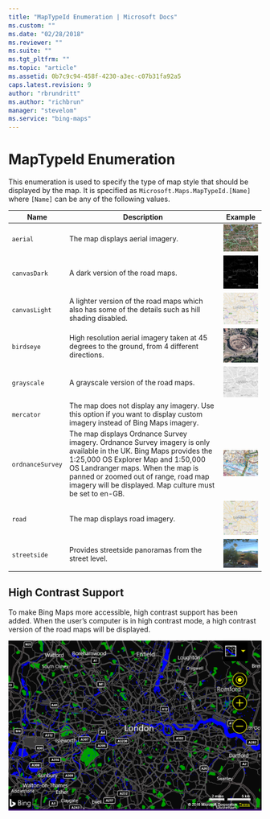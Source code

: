 ```yaml
---
title: "MapTypeId Enumeration | Microsoft Docs"
ms.custom: ""
ms.date: "02/28/2018"
ms.reviewer: ""
ms.suite: ""
ms.tgt_pltfrm: ""
ms.topic: "article"
ms.assetid: 0b7c9c94-458f-4230-a3ec-c07b31fa92a5
caps.latest.revision: 9
author: "rbrundritt"
ms.author: "richbrun"
manager: "stevelom"
ms.service: "bing-maps"
---
```

# MapTypeId Enumeration
This enumeration is used to specify the type of map style that should be displayed by the map.  It is specified as `Microsoft.Maps.MapTypeId.[Name]` where `[Name]` can be any of the following values.

Name             | Description                        | Example
---------------- | ---------------------------------- | :------------------------:
`aerial`         | The map displays aerial imagery.   | ![Aerial Map View](../media/bmv8-aerialmap.png) 
`canvasDark`     | A dark version of the road maps. | ![Dark Road Map View](../media/bmv8-canvasdark.PNG)
`canvasLight`    | A lighter version of the road maps which also has some of the details such as hill shading disabled. | ![Light Road Map View](../media/bmv8-canvaslight.PNG)
`birdseye` | High resolution aerial imagery taken at 45 degrees to the ground, from 4 different directions. | ![Birdseye Map View](../media/bmv8-birdseyetumb.png)
`grayscale`      | A grayscale version of the road maps. | ![Grayscale Road Map View](../media/bmv8-grayscale.PNG)
`mercator`       | The map does not display any imagery. Use this option if you want to display custom imagery instead of Bing Maps imagery. | 
`ordnanceSurvey` | The map displays Ordnance Survey imagery. Ordnance Survey imagery is only available in the UK. Bing Maps provides the 1:25,000 OS Explorer Map and 1:50,000 OS Landranger maps. When the map is panned or zoomed out of range, road map imagery will be displayed. Map culture must be set to en-GB. 	    | ![Ordnance Survey Map View](../media/bmv8-osmap.png)
`road`           | The map displays road imagery.	    | ![Road Map View](../media/bmv8-roadmapimage.PNG)
`streetside`     | Provides streetside panoramas from the street level.  | ![Streetside View](../media/bmv8-ssmap.png)

## High Contrast Support

To make Bing Maps more accessible, high contrast support has been added. When the user’s computer is in high contrast mode, a high contrast version of the road maps will be displayed. 
 
![High Contrast Road Map View](../media/bmv8-highcontrast.png)

